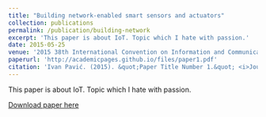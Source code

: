 ```yaml
---
title: "Building network-enabled smart sensors and actuators"
collection: publications
permalink: /publication/building-network
excerpt: 'This paper is about IoT. Topic which I hate with passion.'
date: 2015-05-25
venue: '2015 38th International Convention on Information and Communication Technology, Electronics and Microelectronics (MIPRO) '
paperurl: 'http://academicpages.github.io/files/paper1.pdf'
citation: 'Ivan Pavić. (2015). &quot;Paper Title Number 1.&quot; <i>Journal 1</i>. 1(1).'
---
```

This paper is about IoT. Topic which I hate with passion.

[Download paper here](http://ieeexplore.ieee.org/stamp/stamp.jsp?tp=&arnumber=7160526)
